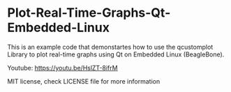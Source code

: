 # Plot-Real-Time-Graphs-Qt-Embedded-Linux

This is an example code that demonstartes how to use the qcustomplot Library to plot real-time graphs using Qt on Embedded Linux (BeagleBone).

Youtube: https://youtu.be/HslZT-8ifrM

MIT license, check LICENSE file for more information
